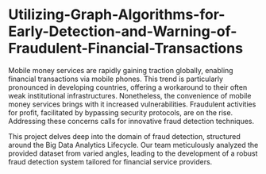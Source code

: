 # Utilizing-Graph-Algorithms-for-Early-Detection-and-Warning-of-Fraudulent-Financial-Transactions
Mobile money services are rapidly gaining traction globally, enabling financial transactions via mobile phones. This trend is particularly pronounced in developing countries, offering a workaround to their often weak institutional infrastructures. Nonetheless, the convenience of mobile money services brings with it increased vulnerabilities. Fraudulent activities for profit, facilitated by bypassing security protocols, are on the rise. Addressing these concerns calls for innovative fraud detection techniques.

This project delves deep into the domain of fraud detection, structured around the Big Data Analytics Lifecycle. Our team meticulously analyzed the provided dataset from varied angles, leading to the development of a robust fraud detection system tailored for financial service providers.
